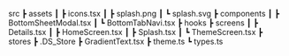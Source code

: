 src
┣ assets
┃ ┣ icons.tsx
┃ ┣ splash.png
┃ ┗ splash.svg
┣ components
┃ ┣ BottomSheetModal.tsx
┃ ┗ BottomTabNavi.tsx
┣ hooks
┣ screens
┃ ┣ Details.tsx
┃ ┣ HomeScreen.tsx
┃ ┣ Splash.tsx
┃ ┗ ThemeScreen.tsx
┣ stores
┣ .DS_Store
┣ GradientText.tsx
┣ theme.ts
┗ types.ts
